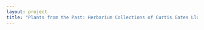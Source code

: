 ```yaml
--- 
layout: project 
title: "Plants from the Past: Herbarium Collections of Curtis Gates Lloyd (1859-1926) and E. Lucy Braun (1889-1971)" 
---
```



